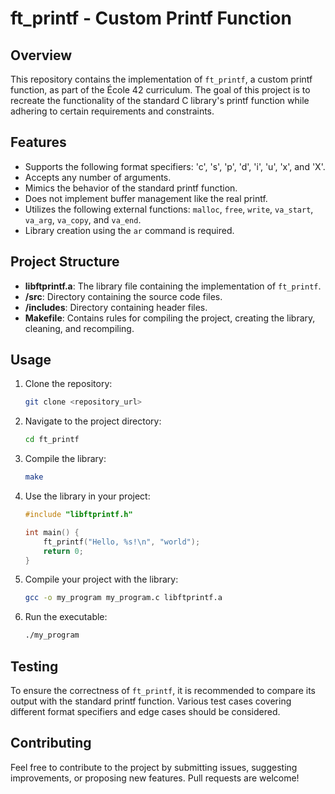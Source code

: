 # ft_printf - Custom Printf Function

## Overview

This repository contains the implementation of `ft_printf`, a custom printf function, as part of the École 42 curriculum. The goal of this project is to recreate the functionality of the standard C library's printf function while adhering to certain requirements and constraints.

## Features

- Supports the following format specifiers: 'c', 's', 'p', 'd', 'i', 'u', 'x', and 'X'.
- Accepts any number of arguments.
- Mimics the behavior of the standard printf function.
- Does not implement buffer management like the real printf.
- Utilizes the following external functions: `malloc`, `free`, `write`, `va_start`, `va_arg`, `va_copy`, and `va_end`.
- Library creation using the `ar` command is required.

## Project Structure

- **libftprintf.a**: The library file containing the implementation of `ft_printf`.
- **/src**: Directory containing the source code files.
- **/includes**: Directory containing header files.
- **Makefile**: Contains rules for compiling the project, creating the library, cleaning, and recompiling.

## Usage

1. Clone the repository:

    ```bash
    git clone <repository_url>
    ```

2. Navigate to the project directory:

    ```bash
    cd ft_printf
    ```

3. Compile the library:

    ```bash
    make
    ```

4. Use the library in your project:

    ```c
    #include "libftprintf.h"

    int main() {
        ft_printf("Hello, %s!\n", "world");
        return 0;
    }
    ```

5. Compile your project with the library:

    ```bash
    gcc -o my_program my_program.c libftprintf.a
    ```

6. Run the executable:

    ```bash
    ./my_program
    ```

## Testing

To ensure the correctness of `ft_printf`, it is recommended to compare its output with the standard printf function. Various test cases covering different format specifiers and edge cases should be considered.

## Contributing

Feel free to contribute to the project by submitting issues, suggesting improvements, or proposing new features. Pull requests are welcome!
